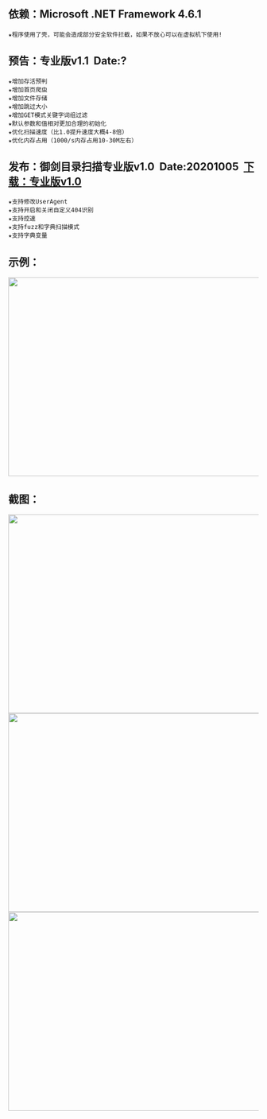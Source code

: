 ## 依赖：Microsoft .NET Framework 4.6.1
    ★程序使用了壳，可能会造成部分安全软件拦截，如果不放心可以在虚拟机下使用!
    
## 预告：专业版v1.1&nbsp;&nbsp;Date:?&nbsp;&nbsp;
    ★增加存活预判
    ★增加首页爬虫
    ★增加文件存储
    ★增加跳过大小
    ★增加GET模式关键字词组过滤
    ★默认参数和值相对更加合理的初始化
    ★优化扫描速度（比1.0提升速度大概4-8倍）
    ★优化内存占用（1000/s内存占用10-30M左右）

## 发布：御剑目录扫描专业版v1.0&nbsp;&nbsp;Date:20201005&nbsp;&nbsp;<a href="https://github.com/foryujian/yjdirscan/releases/download/yjdirscan/yjdirscan.zip">下载：专业版v1.0</a>
    ★支持修改UserAgent
    ★支持开启和关闭自定义404识别
    ★支持控速
    ★支持fuzz和字典扫描模式
    ★支持字典变量
## 示例：
<img src="https://github.com/foryujian/yjdirscan/blob/main/img/c1.png" width="600px"  height="400px"/><br>
     
## 截图：
<img src="https://github.com/foryujian/yjdirscan/blob/main/img/404.png" width="600px" height="400px"/><br>
<img src="https://github.com/foryujian/yjdirscan/blob/main/img/dicscan.png" width="600px"  height="400px"/><br>
<img src="https://github.com/foryujian/yjdirscan/blob/main/img/fuzzscan.png" width="600px"  height="400px"/><br>
